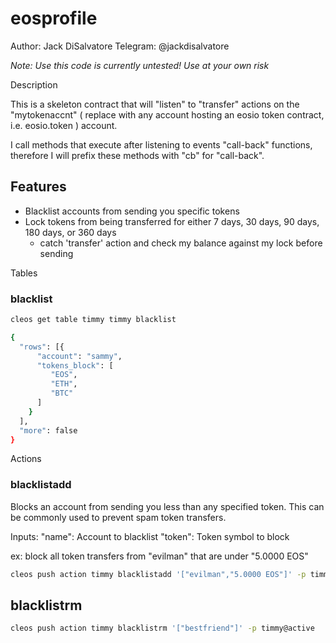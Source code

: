 # eosprofile
Author: Jack DiSalvatore
Telegram: @jackdisalvatore

*Note: Use this code is currently untested! Use at your own risk*

Description

This is a skeleton contract that will "listen" to "transfer" actions on the "mytokenaccnt" ( replace with any account hosting an eosio token contract, i.e. eosio.token ) account.

I call methods that execute after listening to events "call-back" functions, therefore I will prefix these methods with "cb" for "call-back".

Features
----
* Blacklist accounts from sending you specific tokens
* Lock tokens from being transferred for either 7 days, 30 days, 90 days, 180 days, or 360 days
  - catch 'transfer' action and check my balance against my lock before sending

Tables
### blacklist
```bash
cleos get table timmy timmy blacklist

{
  "rows": [{
      "account": "sammy",
      "tokens_block": [
         "EOS",
         "ETH",
         "BTC"
      ]
    }
  ],
  "more": false
}
```


Actions
### blacklistadd
Blocks an account from sending you less than any specified token.  This can be commonly used to prevent spam token transfers.

Inputs:
"name": Account to blacklist
"token": Token symbol to block

ex: block all token transfers from "evilman" that are under "5.0000 EOS"
```bash
cleos push action timmy blacklistadd '["evilman","5.0000 EOS"]' -p timmy@active
```

## blacklistrm
```bash
cleos push action timmy blacklistrm '["bestfriend"]' -p timmy@active
```
